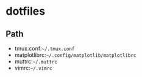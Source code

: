 # dotfiles

## Path
- tmux.conf:`~/.tmux.conf`
- matplotlibrc:`~/.config/matplotlib/matplotlibrc`
- muttrc:`~/.muttrc`
- vimrc:`~/.vimrc`
